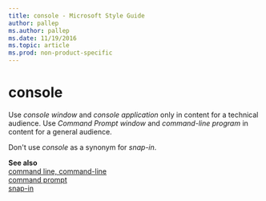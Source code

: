 ```yaml
---
title: console - Microsoft Style Guide
author: pallep
ms.author: pallep
ms.date: 11/19/2016
ms.topic: article
ms.prod: non-product-specific
---
```


# console

Use *console window* and *console application* only in content for a technical audience. Use *Command Prompt window* and *command-line program* in content for a general audience.

Don't use *console* as a synonym for *snap-in*.

**See also**   
[command line, command-line](/style-guide/a-z-word-list-term-collections/c/command-line)  
[command prompt](../c/command-prompt.md)  
[snap-in](/style-guide/a-z-word-list-term-collections/s/snap-in)
